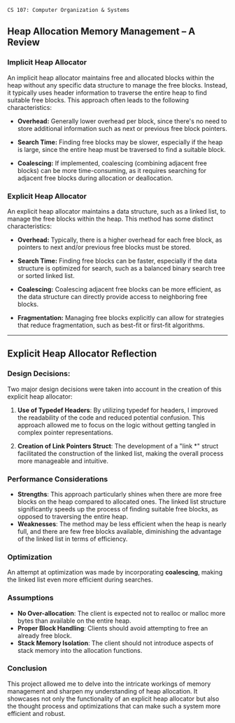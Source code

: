 `CS 107: Computer Organization & Systems`
## Heap Allocation Memory Management – A Review

### Implicit Heap Allocator
An implicit heap allocator maintains free and allocated blocks within the heap without any specific data structure to manage the free blocks. 
Instead, it typically uses header information to traverse the entire heap to find suitable free blocks. 
This approach often leads to the following characteristics:

* **Overhead:** Generally lower overhead per block, since there's no need to store additional information such as next or previous free block pointers.

* **Search Time:** Finding free blocks may be slower, especially if the heap is large, since the entire heap must be traversed to find a suitable block.

* **Coalescing:** If implemented, coalescing (combining adjacent free blocks) can be more time-consuming, as it requires searching for adjacent free blocks during allocation or deallocation.

### Explicit Heap Allocator
An explicit heap allocator maintains a data structure, such as a linked list, to manage the free blocks within the heap. 
This method has some distinct characteristics:

* **Overhead:** Typically, there is a higher overhead for each free block, as pointers to next and/or previous free blocks must be stored.

* **Search Time:** Finding free blocks can be faster, especially if the data structure is optimized for search, such as a balanced binary search tree or sorted linked list.

* **Coalescing:** Coalescing adjacent free blocks can be more efficient, as the data structure can directly provide access to neighboring free blocks.

* **Fragmentation:** Managing free blocks explicitly can allow for strategies that reduce fragmentation, such as best-fit or first-fit algorithms.

---

## Explicit Heap Allocator Reflection

### Design Decisions:
Two major design decisions were taken into account in the creation of this explicit heap allocator:

1. **Use of Typedef Headers**: By utilizing typedef for headers, I improved the readability of the code and reduced potential confusion. This approach allowed me to focus on the logic without   getting tangled in complex pointer representations.

2. **Creation of Link Pointers Struct**: The development of a "link *" struct facilitated the construction of the linked list, making the overall process more manageable and intuitive.

### Performance Considerations
- **Strengths**: This approach particularly shines when there are more free blocks on the heap compared to allocated ones. The linked list structure significantly speeds up the process of finding suitable free blocks, as opposed to traversing the entire heap.
- **Weaknesses**: The method may be less efficient when the heap is nearly full, and there are few free blocks available, diminishing the advantage of the linked list in terms of efficiency.

### Optimization
An attempt at optimization was made by incorporating **coalescing**, making the linked list even more efficient during searches.

### Assumptions
- **No Over-allocation**: The client is expected not to realloc or malloc more bytes than available on the entire heap.
- **Proper Block Handling**: Clients should avoid attempting to free an already free block.
- **Stack Memory Isolation**: The client should not introduce aspects of stack memory into the allocation functions.

### Conclusion
This project allowed me to delve into the intricate workings of memory management and sharpen my understanding of heap allocation. It showcases not only the functionality of an explicit heap allocator but also the thought process and optimizations that can make such a system more efficient and robust.
